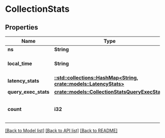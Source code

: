 # CollectionStats

## Properties

Name | Type | Description | Notes
------------ | ------------- | ------------- | -------------
**ns** | **String** | Namespace | 
**local_time** | **String** | ISO8601 formatted timestamp | 
**latency_stats** | [**::std::collections::HashMap<String, crate::models::LatencyStats>**](LatencyStats.md) | Latency stats | 
**query_exec_stats** | [**crate::models::CollectionStatsQueryExecStats**](CollectionStats_queryExecStats.md) |  | 
**count** | **i32** | Number of documents in collection | 

[[Back to Model list]](../README.md#documentation-for-models) [[Back to API list]](../README.md#documentation-for-api-endpoints) [[Back to README]](../README.md)



